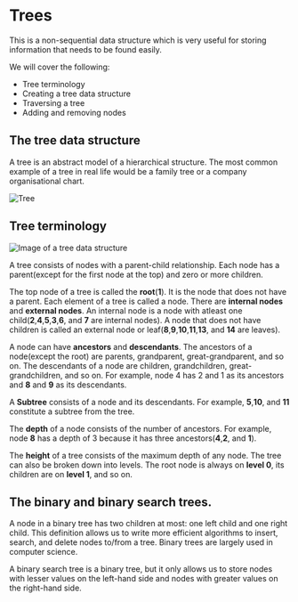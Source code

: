 # Trees

This is a non-sequential data structure which is very useful for storing information that needs to be found easily.

We will cover the following:

* Tree terminology
* Creating a tree data structure
* Traversing a tree
* Adding and removing nodes

## The tree data structure

A tree is an abstract model of a hierarchical structure. The most common example of a tree in real life would be a family tree or a company organisational chart.

![Tree](https://res.cloudinary.com/dazskjikr/image/upload/v1558469058/tree_ds.png)

## Tree terminology

![Image of a tree data structure](https://res.cloudinary.com/dazskjikr/image/upload/v1548754268/binary-tree-to-DLL.png)

A tree consists of nodes with a parent-child relationship. Each node has a parent(except for the first node at the top) and zero or more children.

The top node of a tree is called the **root**(**1**). It is the node that does not have a parent. Each element of a tree is called a node. There are **internal nodes** and **external nodes**. An internal node is a node with atleast one child(**2**,**4**,**5**,**3**,**6**, and **7** are internal nodes). A node that does not have children is called an external node or leaf(**8**,**9**,**10**,**11**,**13**, and **14** are leaves).

A node can have **ancestors** and **descendants**. The ancestors of a node(except the root) are parents, grandparent, great-grandparent, and so on. The descendants of a node are children, grandchildren, great-grandchildren, and so on. For example, node 4 has 2 and 1 as its ancestors and **8** and **9** as its descendants.

A **Subtree** consists of a node and its descendants. For example, **5**,**10**, and **11** constitute a subtree from the tree.

The **depth** of a node consists of the number of ancestors. For example, node **8** has a depth of 3 because it has three ancestors(**4**,**2**, and **1**).

The **height** of a tree consists of the maximum depth of any node. The tree can also be broken down into levels. The root node is always on **level 0**, its children are on **level 1**, and so on.

## The binary and binary search trees.

A node in a binary tree has two children at most: one left child and one right child. This definition allows us to write more efficient algorithms to insert, search, and delete nodes to/from a tree. Binary trees are largely used in computer science.

A binary search tree is a binary tree, but it only allows us to store nodes with lesser values on the left-hand side and nodes with greater values on the right-hand side.
